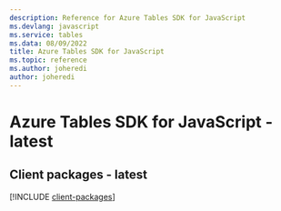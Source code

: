 ```yaml
---
description: Reference for Azure Tables SDK for JavaScript
ms.devlang: javascript
ms.service: tables
ms.data: 08/09/2022
title: Azure Tables SDK for JavaScript
ms.topic: reference
ms.author: joheredi
author: joheredi
---
```

# Azure Tables SDK for JavaScript - latest

## Client packages - latest
[!INCLUDE [client-packages](tables-client-index.md)]